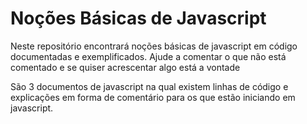 # Noções Básicas de Javascript
Neste repositório encontrará noções básicas de javascript em código documentadas e exemplificados. Ajude a comentar o que não está comentado e se quiser acrescentar algo está a vontade 

São 3 documentos de javascript na qual existem linhas de código e explicações em forma de comentário para os que estão iniciando em javascript.
